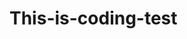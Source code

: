 # This-is-coding-test
       
  
     
  
     
      
            
                 
                            
                     
                     
        
                  
             
              
          
      
    

